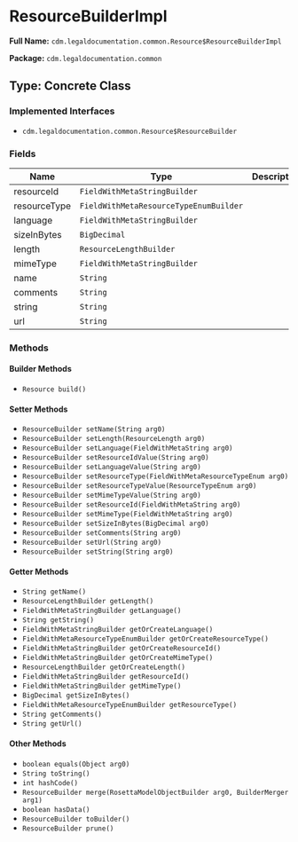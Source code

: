 # ResourceBuilderImpl

**Full Name:** `cdm.legaldocumentation.common.Resource$ResourceBuilderImpl`

**Package:** `cdm.legaldocumentation.common`

## Type: Concrete Class

### Implemented Interfaces

- `cdm.legaldocumentation.common.Resource$ResourceBuilder`

### Fields

| Name | Type | Description |
|------|------|-------------|
| resourceId | `FieldWithMetaStringBuilder` |  |
| resourceType | `FieldWithMetaResourceTypeEnumBuilder` |  |
| language | `FieldWithMetaStringBuilder` |  |
| sizeInBytes | `BigDecimal` |  |
| length | `ResourceLengthBuilder` |  |
| mimeType | `FieldWithMetaStringBuilder` |  |
| name | `String` |  |
| comments | `String` |  |
| string | `String` |  |
| url | `String` |  |

### Methods

#### Builder Methods

- `Resource build()`

#### Setter Methods

- `ResourceBuilder setName(String arg0)`
- `ResourceBuilder setLength(ResourceLength arg0)`
- `ResourceBuilder setLanguage(FieldWithMetaString arg0)`
- `ResourceBuilder setResourceIdValue(String arg0)`
- `ResourceBuilder setLanguageValue(String arg0)`
- `ResourceBuilder setResourceType(FieldWithMetaResourceTypeEnum arg0)`
- `ResourceBuilder setResourceTypeValue(ResourceTypeEnum arg0)`
- `ResourceBuilder setMimeTypeValue(String arg0)`
- `ResourceBuilder setResourceId(FieldWithMetaString arg0)`
- `ResourceBuilder setMimeType(FieldWithMetaString arg0)`
- `ResourceBuilder setSizeInBytes(BigDecimal arg0)`
- `ResourceBuilder setComments(String arg0)`
- `ResourceBuilder setUrl(String arg0)`
- `ResourceBuilder setString(String arg0)`

#### Getter Methods

- `String getName()`
- `ResourceLengthBuilder getLength()`
- `FieldWithMetaStringBuilder getLanguage()`
- `String getString()`
- `FieldWithMetaStringBuilder getOrCreateLanguage()`
- `FieldWithMetaResourceTypeEnumBuilder getOrCreateResourceType()`
- `FieldWithMetaStringBuilder getOrCreateResourceId()`
- `FieldWithMetaStringBuilder getOrCreateMimeType()`
- `ResourceLengthBuilder getOrCreateLength()`
- `FieldWithMetaStringBuilder getResourceId()`
- `FieldWithMetaStringBuilder getMimeType()`
- `BigDecimal getSizeInBytes()`
- `FieldWithMetaResourceTypeEnumBuilder getResourceType()`
- `String getComments()`
- `String getUrl()`

#### Other Methods

- `boolean equals(Object arg0)`
- `String toString()`
- `int hashCode()`
- `ResourceBuilder merge(RosettaModelObjectBuilder arg0, BuilderMerger arg1)`
- `boolean hasData()`
- `ResourceBuilder toBuilder()`
- `ResourceBuilder prune()`

